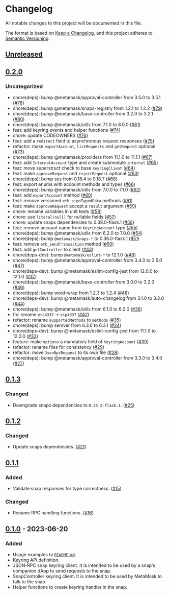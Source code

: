 # Changelog
All notable changes to this project will be documented in this file.

The format is based on [Keep a Changelog](https://keepachangelog.com/en/1.0.0/),
and this project adheres to [Semantic Versioning](https://semver.org/spec/v2.0.0.html).

## [Unreleased]

## [0.2.0]
### Uncategorized
- chore(deps): bump @metamask/approval-controller from 3.5.0 to 3.5.1 ([#78](https://github.com/MetaMask/keyring-api/pull/78))
- chore(deps): bump @metamask/snaps-registry from 1.2.1 to 1.2.2 ([#79](https://github.com/MetaMask/keyring-api/pull/79))
- chore(deps): bump @metamask/base-controller from 3.2.0 to 3.2.1 ([#80](https://github.com/MetaMask/keyring-api/pull/80))
- chore(deps): bump @metamask/utils from 7.1.0 to 8.0.0 ([#81](https://github.com/MetaMask/keyring-api/pull/81))
- feat: add keyring events and helper functions ([#74](https://github.com/MetaMask/keyring-api/pull/74))
- chore: update CODEOWNERS ([#76](https://github.com/MetaMask/keyring-api/pull/76))
- feat: add a `redirect` field to asynchronous request responses ([#75](https://github.com/MetaMask/keyring-api/pull/75))
- refactor: make `exportAccount`, `listRequests` and `getRequest` optional ([#73](https://github.com/MetaMask/keyring-api/pull/73))
- chore(deps): bump @metamask/providers from 11.1.0 to 11.1.1 ([#67](https://github.com/MetaMask/keyring-api/pull/67))
- feat: add `InternalAccount` type and create submodule `internal` ([#65](https://github.com/MetaMask/keyring-api/pull/65))
- feat: move superstruct check to base `KeyringClient` ([#64](https://github.com/MetaMask/keyring-api/pull/64))
- feat: make `approveRequest` and `rejectRequest` optional ([#63](https://github.com/MetaMask/keyring-api/pull/63))
- chore(deps): bump ses from 0.18.4 to 0.18.7 ([#68](https://github.com/MetaMask/keyring-api/pull/68))
- feat: export enums with account methods and types ([#66](https://github.com/MetaMask/keyring-api/pull/66))
- chore(deps): bump @metamask/utils from 7.0.0 to 7.1.0 ([#62](https://github.com/MetaMask/keyring-api/pull/62))
- feat: add `exportAccount` method ([#60](https://github.com/MetaMask/keyring-api/pull/60))
- feat: remove versioned `eth_signTypedData` methods ([#61](https://github.com/MetaMask/keyring-api/pull/61))
- feat: make `approveRequest` accept a `result` argument ([#59](https://github.com/MetaMask/keyring-api/pull/59))
- chore: rename variables in unit tests ([#58](https://github.com/MetaMask/keyring-api/pull/58))
- chore: use `literal(null)` for nullable fields ([#57](https://github.com/MetaMask/keyring-api/pull/57))
- chore: update snaps dependencies to 0.38.0-flask.1 ([#56](https://github.com/MetaMask/keyring-api/pull/56))
- feat: remove account name from `KeyringAccount` type ([#55](https://github.com/MetaMask/keyring-api/pull/55))
- chore(deps): bump @metamask/utils from 6.2.0 to 7.0.0 ([#54](https://github.com/MetaMask/keyring-api/pull/54))
- chore(deps): bump `@metamask/snaps-*` to 0.36.0-flask.1 ([#51](https://github.com/MetaMask/keyring-api/pull/51))
- feat: remove `eth_sendTransaction` method ([#50](https://github.com/MetaMask/keyring-api/pull/50))
- feat: add `getController` to client ([#43](https://github.com/MetaMask/keyring-api/pull/43))
- chore(deps-dev): bump `@metamask/eslint-*` to 12.1.0 ([#49](https://github.com/MetaMask/keyring-api/pull/49))
- chore(deps): bump @metamask/approval-controller from 3.4.0 to 3.5.0 ([#47](https://github.com/MetaMask/keyring-api/pull/47))
- chore(deps-dev): bump @metamask/eslint-config-jest from 12.0.0 to 12.1.0 ([#37](https://github.com/MetaMask/keyring-api/pull/37))
- chore(deps): bump @metamask/base-controller from 3.0.0 to 3.2.0 ([#46](https://github.com/MetaMask/keyring-api/pull/46))
- chore(deps): bump word-wrap from 1.2.3 to 1.2.4 ([#48](https://github.com/MetaMask/keyring-api/pull/48))
- chore(deps-dev): bump @metamask/auto-changelog from 3.1.0 to 3.2.0 ([#44](https://github.com/MetaMask/keyring-api/pull/44))
- chore(deps): bump @metamask/utils from 6.1.0 to 6.2.0 ([#36](https://github.com/MetaMask/keyring-api/pull/36))
- fix: rename `erc4337` -> `eip4337` ([#42](https://github.com/MetaMask/keyring-api/pull/42))
- refactor: rename `supportedMethods` to `methods` ([#35](https://github.com/MetaMask/keyring-api/pull/35))
- chore(deps): bump semver from 6.3.0 to 6.3.1 ([#34](https://github.com/MetaMask/keyring-api/pull/34))
- chore(deps-dev): bump @metamask/eslint-config-jest from 11.1.0 to 12.0.0 ([#33](https://github.com/MetaMask/keyring-api/pull/33))
- feature: make `options` a mandatory field of `KeyringAccount` ([#30](https://github.com/MetaMask/keyring-api/pull/30))
- refactor: rename files for consistency ([#29](https://github.com/MetaMask/keyring-api/pull/29))
- refactor: move `JsonRpcRequest` to its own file ([#28](https://github.com/MetaMask/keyring-api/pull/28))
- chore(deps): bump @metamask/approval-controller from 3.3.0 to 3.4.0 ([#27](https://github.com/MetaMask/keyring-api/pull/27))

## [0.1.3]
### Changed
- Downgrade snaps dependencies to `0.35.2-flask.1`. ([#25](https://github.com/MetaMask/keyring-api/pull/25))

## [0.1.2]
### Changed
- Update snaps dependencies. ([#21](https://github.com/MetaMask/keyring-api/pull/21))

## [0.1.1]
### Added
- Validate snap responses for type correctness. ([#15](https://github.com/MetaMask/keyring-api/pull/15))

### Changed
- Rename RPC handling functions. ([#16](https://github.com/MetaMask/keyring-api/pull/16))

## [0.1.0] - 2023-06-20
### Added
- Usage examples to [`README.md`](./README.md).
- Keyring API definition.
- JSON-RPC snap keyring client. It is intended to be used by a snap's companion dApp to send requests to the snap.
- SnapController keyring client. It is intended to be used by MetaMask to talk to the snap.
- Helper functions to create keyring handler in the snap.

[Unreleased]: https://github.com/MetaMask/keyring-api/compare/v0.2.0...HEAD
[0.2.0]: https://github.com/MetaMask/keyring-api/compare/v0.1.3...v0.2.0
[0.1.3]: https://github.com/MetaMask/keyring-api/compare/v0.1.2...v0.1.3
[0.1.2]: https://github.com/MetaMask/keyring-api/compare/v0.1.1...v0.1.2
[0.1.1]: https://github.com/MetaMask/keyring-api/compare/v0.1.0...v0.1.1
[0.1.0]: https://github.com/MetaMask/keyring-api/releases/tag/v0.1.0
